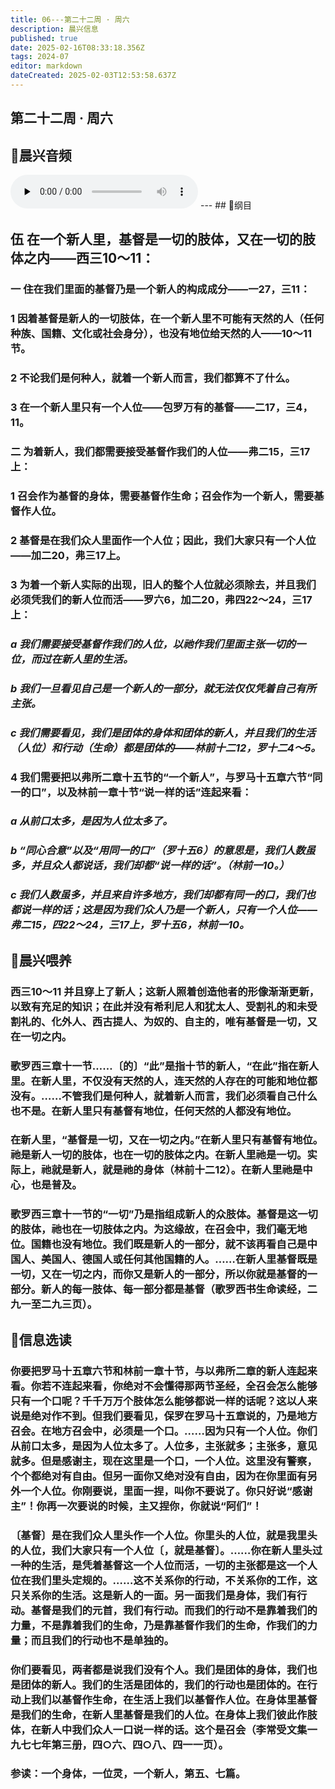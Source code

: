 ```yaml
---
title: 06---第二十二周 · 周六
description: 晨兴信息
published: true
date: 2025-02-16T08:33:18.356Z
tags: 2024-07
editor: markdown
dateCreated: 2025-02-03T12:53:58.637Z
---
```


## 第二十二周 · 周六

## 🎵晨兴音频
<audio id="audio" controls="" preload="none">
      <source id="mp3" src="/2024-07/week22/week22day6.mp3">
</audio>
---
## 📖纲目

## 伍	在一个新人里，基督是一切的肢体，又在一切的肢体之内——西三10～11：

### 一	住在我们里面的基督乃是一个新人的构成成分——一27，三11：

### 1	因着基督是新人的一切肢体，在一个新人里不可能有天然的人（任何种族、国籍、文化或社会身分），也没有地位给天然的人——10～11节。

### 2	不论我们是何种人，就着一个新人而言，我们都算不了什么。

### 3	在一个新人里只有一个人位——包罗万有的基督——二17，三4，11。

### 二	为着新人，我们都需要接受基督作我们的人位——弗二15，三17上：

### 1	召会作为基督的身体，需要基督作生命；召会作为一个新人，需要基督作人位。

### 2	基督是在我们众人里面作一个人位；因此，我们大家只有一个人位——加二20，弗三17上。

### 3	为着一个新人实际的出现，旧人的整个人位就必须除去，并且我们必须凭我们的新人位而活——罗六6，加二20，弗四22～24，三17上：

### *a	我们需要接受基督作我们的人位，以祂作我们里面主张一切的一位，而过在新人里的生活。*

### *b	我们一旦看见自己是一个新人的一部分，就无法仅仅凭着自己有所主张。*

### *c	我们需要看见，我们是团体的身体和团体的新人，并且我们的生活（人位）和行动（生命）都是团体的——林前十二12，罗十二4～5。*

### 4	我们需要把以弗所二章十五节的“一个新人”，与罗马十五章六节“同一的口”，以及林前一章十节“说一样的话”连起来看：

### *a	从前口太多，是因为人位太多了。*

### *b	“同心合意”以及“用同一的口”（罗十五6）的意思是，我们人数虽多，并且众人都说话，我们却都“说一样的话”。（林前一10。）*

### *c	我们人数虽多，并且来自许多地方，我们却都有同一的口，我们也都说一样的话；这是因为我们众人乃是一个新人，只有一个人位——弗二15，四22～24，三17上，罗十五6，林前一10。*

## 📖晨兴喂养

### **西三10～11**    **并且穿上了新人；这新人照着创造他者的形像渐渐更新，以致有充足的知识；在此并没有希利尼人和犹太人、受割礼的和未受割礼的、化外人、西古提人、为奴的、自主的，唯有基督是一切，又在一切之内。**

### 歌罗西三章十一节……〔的〕“此”是指十节的新人，“在此”指在新人里。在新人里，不仅没有天然的人，连天然的人存在的可能和地位都没有。……不管我们是何种人，就着新人而言，我们必须看自己什么也不是。在新人里只有基督有地位，任何天然的人都没有地位。

### 在新人里，“基督是一切，又在一切之内。”在新人里只有基督有地位。祂是新人一切的肢体，也在一切的肢体之内。在新人里祂是一切。实际上，祂就是新人，就是祂的身体（林前十二12）。在新人里祂是中心，也是普及。

### 歌罗西三章十一节的“一切”乃是指组成新人的众肢体。基督是这一切的肢体，祂也在一切肢体之内。为这缘故，在召会中，我们毫无地位。国籍也没有地位。我们既是新人的一部分，就不该再看自己是中国人、美国人、德国人或任何其他国籍的人。……在新人里基督既是一切，又在一切之内，而你又是新人的一部分，所以你就是基督的一部分。新人的每一肢体、每一部分都是基督（歌罗西书生命读经，二九一至二九三页）。

## 📖信息选读

### 你要把罗马十五章六节和林前一章十节，与以弗所二章的新人连起来看。你若不连起来看，你绝对不会懂得那两节圣经，全召会怎么能够只有一个口呢？千千万万个肢体怎么能够都说一样的话呢？这以人来说是绝对作不到。但我们要看见，保罗在罗马十五章说的，乃是地方召会。在地方召会中，必须是一个口。……因为只有一个人位。你们从前口太多，是因为人位太多了。人位多，主张就多；主张多，意见就多。但是感谢主，现在这里是一个口，一个人位。这里没有警察，个个都绝对有自由。但另一面你又绝对没有自由，因为在你里面有另外一个人位。你刚要说，里面一捏，叫你不要说了。你只好说“感谢主”！你再一次要说的时候，主又捏你，你就说“阿们”！

### 〔基督〕是在我们众人里头作一个人位。你里头的人位，就是我里头的人位，我们大家只有一个人位〔，就是基督〕。……你在新人里头过一种的生活，是凭着基督这一个人位而活，一切的主张都是这一个人位在我们里头定规的。……这不关系你的行动，不关系你的工作，这只关系你的生活。这是新人的一面。另一面我们是身体，我们有行动。基督是我们的元首，我们有行动。而我们的行动不是靠着我们的力量，不是靠着我们的生命，乃是靠基督作我们的生命，作我们的力量；而且我们的行动也不是单独的。

### 你们要看见，两者都是说我们没有个人。我们是团体的身体，我们也是团体的新人。我们的生活是团体的，我们的行动也是团体的。在行动上我们以基督作生命，在生活上我们以基督作人位。在身体里基督是我们的生命，在新人里基督是我们的人位。在身体上我们彼此作肢体，在新人中我们众人一口说一样的话。这个是召会（李常受文集一九七七年第三册，四○六、四○八、四一一页）。

### 参读：一个身体，一位灵，一个新人，第五、七篇。

<!-- Google tag (gtag.js) -->

<script async src="https://www.googletagmanager.com/gtag/js?id=G-1P8709Z16T"></script>

<script>


 window.dataLayer = window.dataLayer || [];

 function gtag(){dataLayer.push(arguments);}

 gtag('js', new Date());



 gtag('config', 'G-1P8709Z16T');

</script>